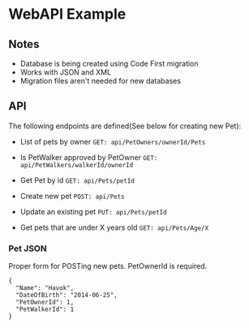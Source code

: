 # WebAPI Example

## Notes

* Database is being created using Code First migration
* Works with JSON and XML
* Migration files aren't needed for new databases

## API 

The following endpoints are defined(See below for creating new Pet):

* List of pets by owner ```GET: api/PetOwners/ownerId/Pets```

* Is PetWalker approved by PetOwner ```GET: api/PetWalkers/walkerId/ownerId```

* Get Pet by id ```GET: api/Pets/petId```

* Create new pet ```POST: api/Pets```

* Update an existing pet ```PUT: api/Pets/petId```

* Get pets that are under X years old ```GET: api/Pets/Age/X```

### Pet JSON

Proper form for POSTing new pets. PetOwnerId is required.

```
{
  "Name": "Havok",
  "DateOfBirth": "2014-06-25",
  "PetOwnerId": 1,
  "PetWalkerId": 1
}
```